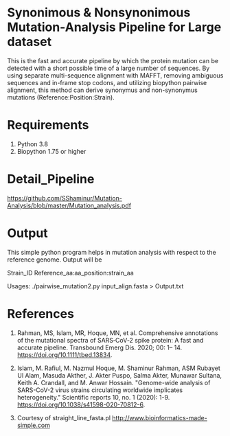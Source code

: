 # Synonimous & Nonsynonimous Mutation-Analysis Pipeline for Large dataset
This is the fast and accurate pipeline by which the protein mutation can be detected with a short possible time of a large number of sequences. By using separate multi-sequence alignment with MAFFT, removing ambiguous sequences and in-frame stop codons, and utilizing biopython pairwise alignment, this method can derive synonymus and non-synonymus mutations (Reference:Position:Strain).

# Requirements
1. Python 3.8
2. Biopython 1.75 or higher

# Detail_Pipeline
https://github.com/SShaminur/Mutation-Analysis/blob/master/Mutation_analysis.pdf

# Output
This simple python program helps in mutation analysis with respect to the reference genome. Output will be 

Strain_ID Reference_aa:aa_position:strain_aa

Usages: ./pairwise_mutation2.py input_align.fasta > Output.txt



# References

1. Rahman, MS, Islam, MR, Hoque, MN, et al. Comprehensive annotations of the mutational spectra of SARS‐CoV‐2 spike protein: A fast and accurate pipeline. Transbound Emerg Dis. 2020; 00: 1– 14. https://doi.org/10.1111/tbed.13834.

2. Islam, M. Rafiul, M. Nazmul Hoque, M. Shaminur Rahman, ASM Rubayet Ul Alam, Masuda Akther, J. Akter Puspo, Salma Akter, Munawar Sultana, Keith A. Crandall, and M. Anwar Hossain. "Genome-wide analysis of SARS-CoV-2 virus strains circulating worldwide implicates heterogeneity." Scientific reports 10, no. 1 (2020): 1-9. https://doi.org/10.1038/s41598-020-70812-6. 

3. Courtesy of straight_line_fasta.pl http://www.bioinformatics-made-simple.com
